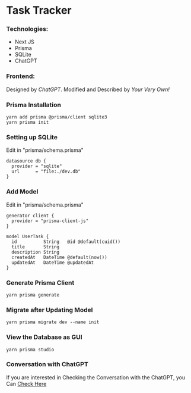 # Task Tracker

### Technologies:

- Next JS
- Prisma
- SQLite
- ChatGPT

### Frontend:

Designed by _ChatGPT_. Modified and Described by _Your Very Own!_

### Prisma Installation

```
yarn add prisma @prisma/client sqlite3
yarn prisma init
```

### Setting up SQLite

Edit in "prisma/schema.prisma"

```
datasource db {
  provider = "sqlite"
  url      = "file:./dev.db"
}
```

### Add Model

Edit in "prisma/schema.prisma"

```
generator client {
  provider = "prisma-client-js"
}

model UserTask {
  id          String   @id @default(cuid())
  title       String
  description String
  createdAt   DateTime @default(now())
  updatedAt   DateTime @updatedAt
}
```

### Generate Prisma Client

```
yarn prisma generate
```

### Migrate after Updating Model

```
yarn prisma migrate dev --name init
```

### View the Database as GUI

```
yarn prisma studio
```

### Conversation with ChatGPT

If you are interested in Checking the Conversation with the ChatGPT, you Can [Check Here](https://chat.openai.com/share/c1b551b6-3002-410d-b865-dc2a2468d20d)
